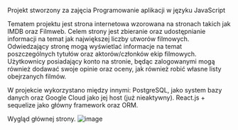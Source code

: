 Projekt stworzony za zajęcia Programowanie aplikacji w języku JavaScript

Tematem projektu jest strona internetowa wzorowana na stronach takich jak IMDB oraz Filmweb. Celem strony jest 
zbieranie oraz udostępnianie informacji na temat jak największej liczby utworów filmowych. 
Odwiedzający stronę mogą wyświetlać informacje na temat poszczególnych tytułów oraz aktorów/członków ekip 
filmowych. Użytkownicy posiadający konto na stronie, będąc zalogowanymi mogą również dodawać swoje opinie oraz 
oceny, jak również robić własne listy obejrzanych filmów.

W projekcie wykorzystano między innymi:
PostgreSQL, jako system bazy danych oraz Google Cloud jako jej host (już nieaktywny). 
React.js + sequelize jako główny framework oraz ORM.

Wygląd głównej strony.
![image](https://github.com/Hituh/QuizReactAngular/assets/20957351/e9f69103-0a0b-47ed-8522-f3eeb7dd6d13)
